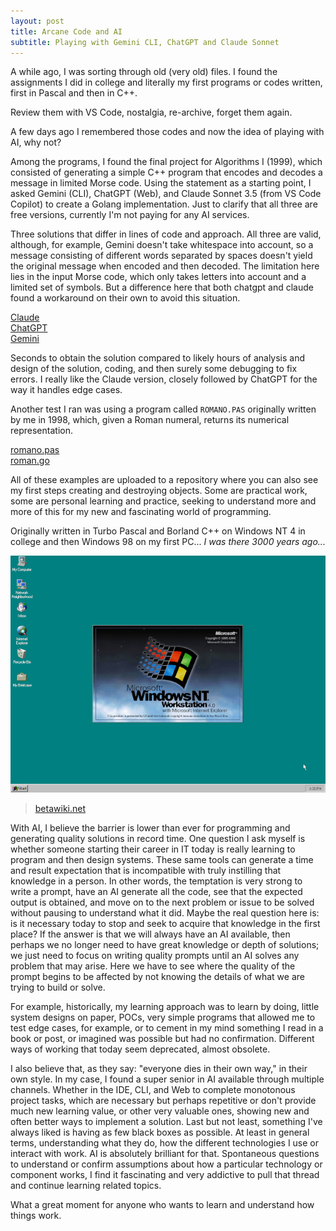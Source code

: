 ```yaml
---
layout: post
title: Arcane Code and AI
subtitle: Playing with Gemini CLI, ChatGPT and Claude Sonnet
---
```


A while ago, I was sorting through old (very old) files. I found the assignments I did in college and literally my first programs or codes written, first in Pascal and then in C++.

Review them with VS Code, nostalgia, re-archive, forget them again.

A few days ago I remembered those codes and now the idea of ​​playing with AI, why not?

Among the programs, I found the final project for Algorithms I (1999), which consisted of generating a simple C++ program that encodes and decodes a message in limited Morse code. Using the statement as a starting point, I asked Gemini (CLI), ChatGPT (Web), and Claude Sonnet 3.5 (from VS Code Copilot) to create a Golang implementation. Just to clarify that all three are free versions, currently I'm not paying for any AI services.

Three solutions that differ in lines of code and approach. All three are valid, although, for example, Gemini doesn't take whitespace into account, so a message consisting of different words separated by spaces doesn't yield the original message when encoded and then decoded. The limitation here lies in the input Morse code, which only takes letters into account and a limited set of symbols. But a difference here that both chatgpt and claude found a workaround on their own to avoid this situation.

[Claude](https://github.com/mamcer/arcane-code/blob/main/algoritmos-1/claude/main.go)  
[ChatGPT](https://github.com/mamcer/arcane-code/blob/main/algoritmos-1/gpt/main.go)  
[Gemini](https://github.com/mamcer/arcane-code/blob/main/algoritmos-1/gemini/main.go)  

Seconds to obtain the solution compared to likely hours of analysis and design of the solution, coding, and then surely some debugging to fix errors. I really like the Claude version, closely followed by ChatGPT for the way it handles edge cases.

Another test I ran was using a program called `ROMANO.PAS` originally written by me in 1998, which, given a Roman numeral, returns its numerical representation.

[romano.pas](https://github.com/mamcer/arcane-code/blob/main/programacion-1/ROMANO.PAS)  
[roman.go](https://github.com/mamcer/arcane-code/blob/main/programacion-1/roman.go)

All of these examples are uploaded to a repository where you can also see my first steps creating and destroying objects. Some are practical work, some are personal learning and practice, seeking to understand more and more of this for my new and fascinating world of programming.

Originally written in Turbo Pascal and Borland C++ on Windows NT 4 in college and then Windows 98 on my first PC... _I was there 3000 years ago..._

![windows-nt-4.0](../img/2025-09-23-arcane-code-and-ai/windows-nt-4.0.png)
> [betawiki.net](https://betawiki.net/wiki/Windows_NT_4.0)

With AI, I believe the barrier is lower than ever for programming and generating quality solutions in record time. One question I ask myself is whether someone starting their career in IT today is really learning to program and then design systems. These same tools can generate a time and result expectation that is incompatible with truly instilling that knowledge in a person. In other words, the temptation is very strong to write a prompt, have an AI generate all the code, see that the expected output is obtained, and move on to the next problem or issue to be solved without pausing to understand what it did. Maybe the real question here is: is it necessary today to stop and seek to acquire that knowledge in the first place? If the answer is that we will always have an AI available, then perhaps we no longer need to have great knowledge or depth of solutions; we just need to focus on writing quality prompts until an AI solves any problem that may arise. Here we have to see where the quality of the prompt begins to be affected by not knowing the details of what we are trying to build or solve.

For example, historically, my learning approach was to learn by doing, little system designs on paper, POCs, very simple programs that allowed me to test edge cases, for example, or to cement in my mind something I read in a book or post, or imagined was possible but had no confirmation. Different ways of working that today seem deprecated, almost obsolete.

I also believe that, as they say: "everyone dies in their own way," in their own style. In my case, I found a super senior in AI available through multiple channels. Whether in the IDE, CLI, and Web to complete monotonous project tasks, which are necessary but perhaps repetitive or don't provide much new learning value, or other very valuable ones, showing new and often better ways to implement a solution. Last but not least, something I've always liked is having as few black boxes as possible. At least in general terms, understanding what they do, how the different technologies I use or interact with work. AI is absolutely brilliant for that. Spontaneous questions to understand or confirm assumptions about how a particular technology or component works, I find it fascinating and very addictive to pull that thread and continue learning related topics.

What a great moment for anyone who wants to learn and understand how things work.